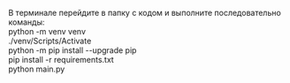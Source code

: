 В терминале перейдите в папку с кодом и выполните последовательно команды:<br>
python -m venv venv<br>
./venv/Scripts/Activate<br>
python -m pip install --upgrade pip<br>
pip install -r requirements.txt<br>
python main.py
